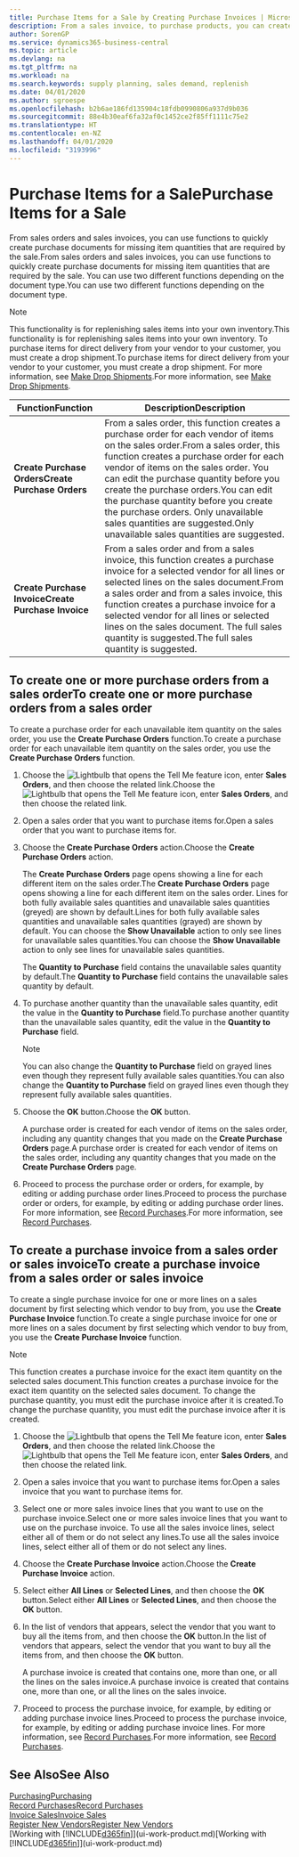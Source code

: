 ```yaml
---
title: Purchase Items for a Sale by Creating Purchase Invoices | Microsoft Docs
description: From a sales invoice, to purchase products, you can create a purchase invoice for a vendor or supplier.
author: SorenGP
ms.service: dynamics365-business-central
ms.topic: article
ms.devlang: na
ms.tgt_pltfrm: na
ms.workload: na
ms.search.keywords: supply planning, sales demand, replenish
ms.date: 04/01/2020
ms.author: sgroespe
ms.openlocfilehash: b2b6ae186fd135904c18fdb0990806a937d9b036
ms.sourcegitcommit: 88e4b30eaf6fa32af0c1452ce2f85ff1111c75e2
ms.translationtype: HT
ms.contentlocale: en-NZ
ms.lasthandoff: 04/01/2020
ms.locfileid: "3193996"
---
```

# <a name="purchase-items-for-a-sale"></a><span data-ttu-id="878d5-103">Purchase Items for a Sale</span><span class="sxs-lookup"><span data-stu-id="878d5-103">Purchase Items for a Sale</span></span>
<span data-ttu-id="878d5-104">From sales orders and sales invoices, you can use functions to quickly create purchase documents for missing item quantities that are required by the sale.</span><span class="sxs-lookup"><span data-stu-id="878d5-104">From sales orders and sales invoices, you can use functions to quickly create purchase documents for missing item quantities that are required by the sale.</span></span> <span data-ttu-id="878d5-105">You can use two different functions depending on the document type.</span><span class="sxs-lookup"><span data-stu-id="878d5-105">You can use two different functions depending on the document type.</span></span>

> [!Note]
> <span data-ttu-id="878d5-106">This functionality is for replenishing sales items into your own inventory.</span><span class="sxs-lookup"><span data-stu-id="878d5-106">This functionality is for replenishing sales items into your own inventory.</span></span> <span data-ttu-id="878d5-107">To purchase items for direct delivery from your vendor to your customer, you must create a drop shipment.</span><span class="sxs-lookup"><span data-stu-id="878d5-107">To purchase items for direct delivery from your vendor to your customer, you must create a drop shipment.</span></span> <span data-ttu-id="878d5-108">For more information, see [Make Drop Shipments](sales-how-drop-shipment.md).</span><span class="sxs-lookup"><span data-stu-id="878d5-108">For more information, see [Make Drop Shipments](sales-how-drop-shipment.md).</span></span>   

|<span data-ttu-id="878d5-109">Function</span><span class="sxs-lookup"><span data-stu-id="878d5-109">Function</span></span>|<span data-ttu-id="878d5-110">Description</span><span class="sxs-lookup"><span data-stu-id="878d5-110">Description</span></span>|
|--------|-----------|
|<span data-ttu-id="878d5-111">**Create Purchase Orders**</span><span class="sxs-lookup"><span data-stu-id="878d5-111">**Create Purchase Orders**</span></span>|<span data-ttu-id="878d5-112">From a sales order, this function creates a purchase order for each vendor of items on the sales order.</span><span class="sxs-lookup"><span data-stu-id="878d5-112">From a sales order, this function creates a purchase order for each vendor of items on the sales order.</span></span> <span data-ttu-id="878d5-113">You can edit the purchase quantity before you create the purchase orders.</span><span class="sxs-lookup"><span data-stu-id="878d5-113">You can edit the purchase quantity before you create the purchase orders.</span></span> <span data-ttu-id="878d5-114">Only unavailable sales quantities are suggested.</span><span class="sxs-lookup"><span data-stu-id="878d5-114">Only unavailable sales quantities are suggested.</span></span>
|<span data-ttu-id="878d5-115">**Create Purchase Invoice**</span><span class="sxs-lookup"><span data-stu-id="878d5-115">**Create Purchase Invoice**</span></span>|<span data-ttu-id="878d5-116">From a sales order and from a sales invoice, this function creates a purchase invoice for a selected vendor for all lines or selected lines on the sales document.</span><span class="sxs-lookup"><span data-stu-id="878d5-116">From a sales order and from a sales invoice, this function creates a purchase invoice for a selected vendor for all lines or selected lines on the sales document.</span></span> <span data-ttu-id="878d5-117">The full sales quantity is suggested.</span><span class="sxs-lookup"><span data-stu-id="878d5-117">The full sales quantity is suggested.</span></span>|

## <a name="to-create-one-or-more-purchase-orders-from-a-sales-order"></a><span data-ttu-id="878d5-118">To create one or more purchase orders from a sales order</span><span class="sxs-lookup"><span data-stu-id="878d5-118">To create one or more purchase orders from a sales order</span></span>
<span data-ttu-id="878d5-119">To create a purchase order for each unavailable item quantity on the sales order, you use the **Create Purchase Orders** function.</span><span class="sxs-lookup"><span data-stu-id="878d5-119">To create a purchase order for each unavailable item quantity on the sales order, you use the **Create Purchase Orders** function.</span></span>

1. <span data-ttu-id="878d5-120">Choose the ![Lightbulb that opens the Tell Me feature](media/ui-search/search_small.png "Tell me what you want to do") icon, enter **Sales Orders**, and then choose the related link.</span><span class="sxs-lookup"><span data-stu-id="878d5-120">Choose the ![Lightbulb that opens the Tell Me feature](media/ui-search/search_small.png "Tell me what you want to do") icon, enter **Sales Orders**, and then choose the related link.</span></span>
2. <span data-ttu-id="878d5-121">Open a sales order that you want to purchase items for.</span><span class="sxs-lookup"><span data-stu-id="878d5-121">Open a sales order that you want to purchase items for.</span></span>
3. <span data-ttu-id="878d5-122">Choose the **Create Purchase Orders** action.</span><span class="sxs-lookup"><span data-stu-id="878d5-122">Choose the **Create Purchase Orders** action.</span></span>

    <span data-ttu-id="878d5-123">The **Create Purchase Orders** page opens showing a line for each different item on the sales order.</span><span class="sxs-lookup"><span data-stu-id="878d5-123">The **Create Purchase Orders** page opens showing a line for each different item on the sales order.</span></span> <span data-ttu-id="878d5-124">Lines for both fully available sales quantities and unavailable sales quantities (greyed) are shown by default.</span><span class="sxs-lookup"><span data-stu-id="878d5-124">Lines for both fully available sales quantities and unavailable sales quantities (grayed) are shown by default.</span></span> <span data-ttu-id="878d5-125">You can choose the **Show Unavailable** action to only see lines for unavailable sales quantities.</span><span class="sxs-lookup"><span data-stu-id="878d5-125">You can choose the **Show Unavailable** action to only see lines for unavailable sales quantities.</span></span>

    <span data-ttu-id="878d5-126">The **Quantity to Purchase** field contains the unavailable sales quantity by default.</span><span class="sxs-lookup"><span data-stu-id="878d5-126">The **Quantity to Purchase** field contains the unavailable sales quantity by default.</span></span>
4. <span data-ttu-id="878d5-127">To purchase another quantity than the unavailable sales quantity, edit the value in the **Quantity to Purchase** field.</span><span class="sxs-lookup"><span data-stu-id="878d5-127">To purchase another quantity than the unavailable sales quantity, edit the value in the **Quantity to Purchase** field.</span></span>

    > [!NOTE]  
    >   <span data-ttu-id="878d5-128">You can also change the **Quantity to Purchase** field on grayed lines even though they represent fully available sales quantities.</span><span class="sxs-lookup"><span data-stu-id="878d5-128">You can also change the **Quantity to Purchase** field on grayed lines even though they represent fully available sales quantities.</span></span>
5. <span data-ttu-id="878d5-129">Choose the **OK** button.</span><span class="sxs-lookup"><span data-stu-id="878d5-129">Choose the **OK** button.</span></span>

    <span data-ttu-id="878d5-130">A purchase order is created for each vendor of items on the sales order, including any quantity changes that you made on the **Create Purchase Orders** page.</span><span class="sxs-lookup"><span data-stu-id="878d5-130">A purchase order is created for each vendor of items on the sales order, including any quantity changes that you made on the **Create Purchase Orders** page.</span></span>
7. <span data-ttu-id="878d5-131">Proceed to process the purchase order or orders, for example, by editing or adding purchase order lines.</span><span class="sxs-lookup"><span data-stu-id="878d5-131">Proceed to process the purchase order or orders, for example, by editing or adding purchase order lines.</span></span> <span data-ttu-id="878d5-132">For more information, see [Record Purchases](purchasing-how-record-purchases.md).</span><span class="sxs-lookup"><span data-stu-id="878d5-132">For more information, see [Record Purchases](purchasing-how-record-purchases.md).</span></span>


## <a name="to-create-a-purchase-invoice-from-a-sales-order-or-sales-invoice"></a><span data-ttu-id="878d5-133">To create a purchase invoice from a sales order or sales invoice</span><span class="sxs-lookup"><span data-stu-id="878d5-133">To create a purchase invoice from a sales order or sales invoice</span></span>
<span data-ttu-id="878d5-134">To create a single purchase invoice for one or more lines on a sales document by first selecting which vendor to buy from, you use the **Create Purchase Invoice** function.</span><span class="sxs-lookup"><span data-stu-id="878d5-134">To create a single purchase invoice for one or more lines on a sales document by first selecting which vendor to buy from, you use the **Create Purchase Invoice** function.</span></span>

> [!NOTE]  
>   <span data-ttu-id="878d5-135">This function creates a purchase invoice for the exact item quantity on the selected sales document.</span><span class="sxs-lookup"><span data-stu-id="878d5-135">This function creates a purchase invoice for the exact item quantity on the selected sales document.</span></span> <span data-ttu-id="878d5-136">To change the purchase quantity, you must edit the purchase invoice after it is created.</span><span class="sxs-lookup"><span data-stu-id="878d5-136">To change the purchase quantity, you must edit the purchase invoice after it is created.</span></span>  

1. <span data-ttu-id="878d5-137">Choose the ![Lightbulb that opens the Tell Me feature](media/ui-search/search_small.png "Tell me what you want to do") icon, enter **Sales Orders**, and then choose the related link.</span><span class="sxs-lookup"><span data-stu-id="878d5-137">Choose the ![Lightbulb that opens the Tell Me feature](media/ui-search/search_small.png "Tell me what you want to do") icon, enter **Sales Orders**, and then choose the related link.</span></span>
2. <span data-ttu-id="878d5-138">Open a sales invoice that you want to purchase items for.</span><span class="sxs-lookup"><span data-stu-id="878d5-138">Open a sales invoice that you want to purchase items for.</span></span>
3. <span data-ttu-id="878d5-139">Select one or more sales invoice lines that you want to use on the purchase invoice.</span><span class="sxs-lookup"><span data-stu-id="878d5-139">Select one or more sales invoice lines that you want to use on the purchase invoice.</span></span> <span data-ttu-id="878d5-140">To use all the sales invoice lines, select either all of them or do not select any lines.</span><span class="sxs-lookup"><span data-stu-id="878d5-140">To use all the sales invoice lines, select either all of them or do not select any lines.</span></span>
4. <span data-ttu-id="878d5-141">Choose the **Create Purchase Invoice** action.</span><span class="sxs-lookup"><span data-stu-id="878d5-141">Choose the **Create Purchase Invoice** action.</span></span>
5. <span data-ttu-id="878d5-142">Select either **All Lines** or **Selected Lines**, and then choose the **OK** button.</span><span class="sxs-lookup"><span data-stu-id="878d5-142">Select either **All Lines** or **Selected Lines**, and then choose the **OK** button.</span></span>  
6. <span data-ttu-id="878d5-143">In the list of vendors that appears, select the vendor that you want to buy all the items from, and then choose the **OK** button.</span><span class="sxs-lookup"><span data-stu-id="878d5-143">In the list of vendors that appears, select the vendor that you want to buy all the items from, and then choose the **OK** button.</span></span>

    <span data-ttu-id="878d5-144">A purchase invoice is created that contains one, more than one, or all the lines on the sales invoice.</span><span class="sxs-lookup"><span data-stu-id="878d5-144">A purchase invoice is created that contains one, more than one, or all the lines on the sales invoice.</span></span>
7. <span data-ttu-id="878d5-145">Proceed to process the purchase invoice, for example, by editing or adding purchase invoice lines.</span><span class="sxs-lookup"><span data-stu-id="878d5-145">Proceed to process the purchase invoice, for example, by editing or adding purchase invoice lines.</span></span> <span data-ttu-id="878d5-146">For more information, see [Record Purchases](purchasing-how-record-purchases.md).</span><span class="sxs-lookup"><span data-stu-id="878d5-146">For more information, see [Record Purchases](purchasing-how-record-purchases.md).</span></span>

## <a name="see-also"></a><span data-ttu-id="878d5-147">See Also</span><span class="sxs-lookup"><span data-stu-id="878d5-147">See Also</span></span>
[<span data-ttu-id="878d5-148">Purchasing</span><span class="sxs-lookup"><span data-stu-id="878d5-148">Purchasing</span></span>](purchasing-manage-purchasing.md)  
[<span data-ttu-id="878d5-149">Record Purchases</span><span class="sxs-lookup"><span data-stu-id="878d5-149">Record Purchases</span></span>](purchasing-how-record-purchases.md)  
[<span data-ttu-id="878d5-150">Invoice Sales</span><span class="sxs-lookup"><span data-stu-id="878d5-150">Invoice Sales</span></span>](sales-how-invoice-sales.md)  
[<span data-ttu-id="878d5-151">Register New Vendors</span><span class="sxs-lookup"><span data-stu-id="878d5-151">Register New Vendors</span></span>](purchasing-how-register-new-vendors.md)  
<span data-ttu-id="878d5-152">[Working with [!INCLUDE[d365fin](includes/d365fin_md.md)]](ui-work-product.md)</span><span class="sxs-lookup"><span data-stu-id="878d5-152">[Working with [!INCLUDE[d365fin](includes/d365fin_md.md)]](ui-work-product.md)</span></span>
